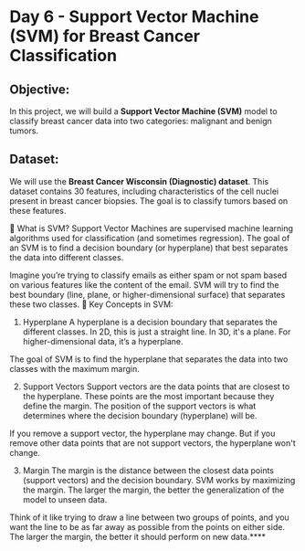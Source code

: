 # **Day 6 - Support Vector Machine (SVM) for Breast Cancer Classification**

## **Objective:**
In this project, we will build a **Support Vector Machine (SVM)** model to classify breast cancer data into two categories: malignant and benign tumors.

## **Dataset:**
We will use the **Breast Cancer Wisconsin (Diagnostic) dataset**. This dataset contains 30 features, including characteristics of the cell nuclei present in breast cancer biopsies. The goal is to classify tumors based on these features.

🎯 What is SVM?
Support Vector Machines are supervised machine learning algorithms used for classification (and sometimes regression). The goal of an SVM is to find a decision boundary (or hyperplane) that best separates the data into different classes.

Imagine you’re trying to classify emails as either spam or not spam based on various features like the content of the email. SVM will try to find the best boundary (line, plane, or higher-dimensional surface) that separates these two classes.
🧠 Key Concepts in SVM:
1. Hyperplane
A hyperplane is a decision boundary that separates the different classes. In 2D, this is just a straight line. In 3D, it's a plane. For higher-dimensional data, it’s a hyperplane.

The goal of SVM is to find the hyperplane that separates the data into two classes with the maximum margin.

2. Support Vectors
Support vectors are the data points that are closest to the hyperplane. These points are the most important because they define the margin. The position of the support vectors is what determines where the decision boundary (hyperplane) will be.

If you remove a support vector, the hyperplane may change. But if you remove other data points that are not support vectors, the hyperplane won't change.

3. Margin
The margin is the distance between the closest data points (support vectors) and the decision boundary. SVM works by maximizing the margin. The larger the margin, the better the generalization of the model to unseen data.

Think of it like trying to draw a line between two groups of points, and you want the line to be as far away as possible from the points on either side. The larger the margin, the better it should perform on new data.****
